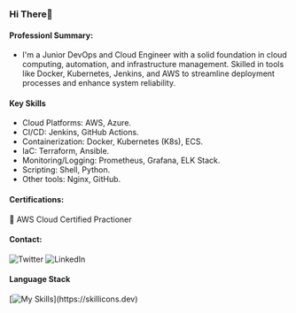 ### Hi There👋      

#### Professionl Summary: 
- I'm a Junior DevOps and Cloud Engineer with a solid foundation in cloud computing, automation, and infrastructure management. Skilled in tools like Docker, Kubernetes, Jenkins, and AWS to streamline deployment processes and enhance system reliability.

#### Key Skills  

- Cloud Platforms: AWS, Azure.
- CI/CD: Jenkins, GitHub Actions.
- Containerization: Docker, Kubernetes (K8s), ECS.
- IaC: Terraform, Ansible.
- Monitoring/Logging: Prometheus, Grafana, ELK Stack.
- Scripting: Shell, Python.
- Other tools: Nginx, GitHub.

#### Certifications:

🥇 AWS Cloud Certified Practioner

#### Contact:
![Twitter](https://img.shields.io/badge/Twitter-%231DA1F2.svg?style=for-the-badge&logo=Twitter&logoColor=white) ![LinkedIn](https://img.shields.io/badge/linkedin-%230077B5.svg?style=for-the-badge&logo=linkedin&logoColor=white)

#### Language Stack

[![My Skills](https://skillicons.dev/icons?i=ansible,aws,azure,bash,docker,elasticsearch,git,github,grafana,jenkins,kubernetes,linux,nginx,prometheus,)](https://skillicons.dev)


